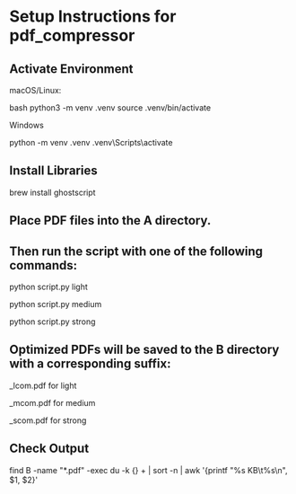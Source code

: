 # Setup Instructions for pdf_compressor

## Activate Environment

macOS/Linux:

bash
python3 -m venv .venv
source .venv/bin/activate

Windows

python -m venv .venv
.venv\Scripts\activate

## Install Libraries

brew install ghostscript

## Place PDF files into the A directory.

## Then run the script with one of the following commands:

python script.py light

python script.py medium

python script.py strong

## Optimized PDFs will be saved to the B directory with a corresponding suffix:

_lcom.pdf for light

_mcom.pdf for medium

_scom.pdf for strong

## Check Output

find B -name "*.pdf" -exec du -k {} + | sort -n | awk '{printf "%s KB\t%s\n", $1, $2}'
